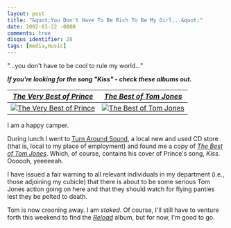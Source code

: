 ```yaml
---
layout: post
title: "&quot;You Don't Have To Be Rich To Be My Girl...&quot;"
date: 2002-03-22 -0800
comments: true
disqus_identifier: 28
tags: [media,music]
---
```

"...you don't have to be cool to rule my world..."

 ***If you're looking for the song "Kiss" - check these albums out.***

| [*The Very Best of Prince*](http://www.amazon.com/exec/obidos/ASIN/B00005M989/mhsvortex) | [*The Best of Tom Jones*](http://www.amazon.com/exec/obidos/ASIN/B000007OWW/mhsvortex) |
| --- | --- |
| [![The Very Best of Prince](http://ecx.images-amazon.com/images/I/513ZrbD4phL._SL500_AA180_.jpg)](http://www.amazon.com/exec/obidos/ASIN/B00005M989/mhsvortex) | [![The Best of Tom Jones](http://ecx.images-amazon.com/images/I/417M5R7Q5EL._SL500_AA180_.jpg)](http://www.amazon.com/exec/obidos/ASIN/B000007OWW/mhsvortex) |

 I am a happy camper.

 During lunch I went to [Turn Around
Sound](http://www.digitalcity.com/portland/shopping/details.adp?companykey=111236463),
a local new and used CD store (that is, local to my place of employment)
and found me a copy of *[The Best of Tom
Jones](http://www.amazon.com/exec/obidos/ASIN/B000007OWW/mhsvortex)*.
Which, of course, contains his cover of Prince's song, *Kiss*. Oooooh,
yeeeeeah.

 I have issued a fair warning to all relevant individuals in my
department (i.e., those adjoining my cubicle) that there is about to be
some serious Tom Jones action going on here and that they should watch
for flying panties lest they be pelted to death.

 Tom is now crooning away. I am *stoked*. Of course, I'll still have to
venture forth this weekend to find the
*[Reload](http://www.amazon.com/exec/obidos/ASIN/B000002G43/mhsvortex)*
album, but for now, I'm good to go.
